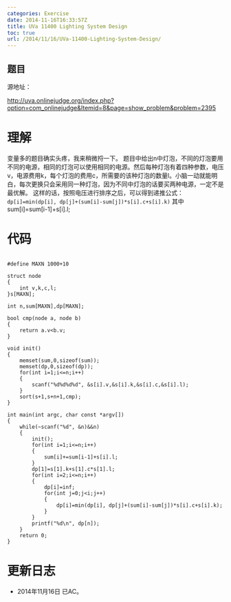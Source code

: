```yaml
---
categories: Exercise
date: 2014-11-16T16:33:57Z
title: UVa 11400 Lighting System Design
toc: true
url: /2014/11/16/UVa-11400-Lighting-System-Design/
---
```


## 题目
源地址：

http://uva.onlinejudge.org/index.php?option=com_onlinejudge&Itemid=8&page=show_problem&problem=2395

# 理解
变量多的题目确实头疼，我来稍微捋一下。
题目中给出n中灯泡，不同的灯泡要用不同的电源，相同的灯泡可以使用相同的电源。然后每种灯泡有着四种参数，电压v，电源费用k，每个灯泡的费用c，所需要的该种灯泡的数量l。小脑一动就能明白，每次更换只会采用同一种灯泡，因为不同中灯泡的话要买两种电源，一定不是最优解。
这样的话，按照电压进行排序之后，可以得到递推公式：
`dp[i]=min(dp[i], dp[j]+(sum[i]-sum[j])*s[i].c+s[i].k)`
其中sum[i]=sum[i-1]+s[i].l;

<!--more-->

# 代码

```

#define MAXN 1000+10

struct node
{
    int v,k,c,l;
}s[MAXN];

int n,sum[MAXN],dp[MAXN];

bool cmp(node a, node b)
{
    return a.v<b.v;
}

void init()
{
    memset(sum,0,sizeof(sum));
    memset(dp,0,sizeof(dp));
    for(int i=1;i<=n;i++)
    {
        scanf("%d%d%d%d", &s[i].v,&s[i].k,&s[i].c,&s[i].l);
    }
    sort(s+1,s+n+1,cmp);
}

int main(int argc, char const *argv[])
{
    while(~scanf("%d", &n)&&n)
    {
        init();
        for(int i=1;i<=n;i++)
        {
            sum[i]+=sum[i-1]+s[i].l;
        }
        dp[1]=s[1].k+s[1].c*s[1].l;
        for(int i=2;i<=n;i++)
        {
            dp[i]=inf;
            for(int j=0;j<i;j++)
            {
                dp[i]=min(dp[i], dp[j]+(sum[i]-sum[j])*s[i].c+s[i].k);
            }
        }
        printf("%d\n", dp[n]);
    }
	return 0;
}

```

# 更新日志
- 2014年11月16日 已AC。